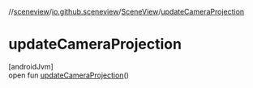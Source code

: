 //[sceneview](../../../index.md)/[io.github.sceneview](../index.md)/[SceneView](index.md)/[updateCameraProjection](update-camera-projection.md)

# updateCameraProjection

[androidJvm]\
open fun [updateCameraProjection](update-camera-projection.md)()

